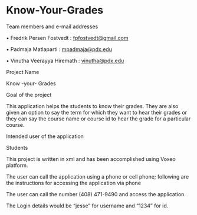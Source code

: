 Know-Your-Grades
================
Team members and e-mail addresses 

•	Fredrik Persen Fostvedt 	: fpfostvedt@gmail.com

•	Padmaja Matlaparti 		: mpadmaja@pdx.edu

•	Vinutha Veerayya Hiremath	: vinutha@pdx.edu	

Project Name

Know -your- Grades

Goal of the project

This application helps the students to know their grades. They are also given an option to say the term for which they want to hear their grades or they can say the course name or course id to hear the grade for a particular course. 

Intended user of the application

Students

This project is written in xml and has been accomplished using Voxeo platform.

The user can call the application using a phone or cell phone; following are the instructions for accessing the application via phone

The user can call the number (408) 471-9490 and access the application.

The Login details would be “jesse” for username and “1234” for id.

